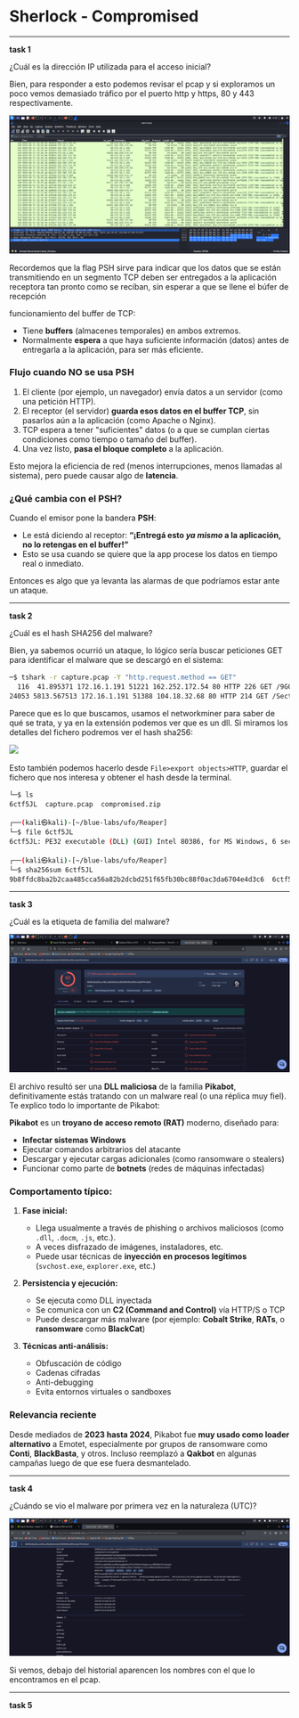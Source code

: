 
# **Sherlock - Compromised**

---
**task 1**

¿Cuál es la dirección IP utilizada para el acceso inicial?

Bien, para responder a esto podemos revisar el pcap y si exploramos un poco vemos demasiado tráfico por el puerto http y https, 80 y 443 respectivamente. 

![](../assets/images/sherlock-compromised/image1.png)

Recordemos que la flag PSH sirve para indicar que los datos que se están transmitiendo en un segmento TCP deben ser entregados a la aplicación receptora tan pronto como se reciban, sin esperar a que se llene el búfer de recepción

funcionamiento del buffer de TCP:  
- Tiene **buffers** (almacenes temporales) en ambos extremos.
- Normalmente **espera** a que haya suficiente información (datos) antes de entregarla a la aplicación, para ser más eficiente.

### **Flujo cuando **NO** se usa PSH**

1. El cliente (por ejemplo, un navegador) envía datos a un servidor (como una petición HTTP).
2. El receptor (el servidor) **guarda esos datos en el buffer TCP**, sin pasarlos aún a la aplicación (como Apache o Nginx).
3. TCP espera a tener "suficientes" datos (o a que se cumplan ciertas condiciones como tiempo o tamaño del buffer).
4. Una vez listo, **pasa el bloque completo** a la aplicación.

Esto mejora la eficiencia de red (menos interrupciones, menos llamadas al sistema), pero puede causar algo de **latencia**.

### ¿Qué cambia con el **PSH**?

Cuando el emisor pone la bandera **PSH**:
- Le está diciendo al receptor: **“¡Entregá esto *ya mismo* a la aplicación, no lo retengas en el buffer!”**
- Esto se usa cuando se quiere que la app procese los datos en tiempo real o inmediato.

Entonces es algo que ya levanta las alarmas de que podríamos estar ante un ataque. 

---
**task 2**

¿Cuál es el hash SHA256 del malware?

Bien, ya sabemos ocurrió un ataque, lo lógico sería buscar peticiones GET para identificar el malware que se descargó en el sistema: 
```bash 
─$ tshark -r capture.pcap -Y "http.request.method == GET"
  116  41.895371 172.16.1.191 51221 162.252.172.54 80 HTTP 226 GET /9GQ5A8/6ctf5JL HTTP/1.1 
24053 5813.567513 172.16.1.191 51388 104.18.32.68 80 HTTP 214 GET /SectigoRSADomainValidationSecureServerCA.crt HTTP/1.1
``` 

Parece que es lo que buscamos, usamos el networkminer para saber de qué se trata, y ya en la extensión podemos ver que es un dll. 
Si miramos los detalles del fichero podremos ver el hash sha256: 

![](/assets/images/sherlock-compromised/image2.png)

Esto también podemos hacerlo desde `File>export objects>HTTP`, guardar el fichero que nos interesa y obtener el hash desde la terminal. 

```bash 
└─$ ls 
6ctf5JL  capture.pcap  compromised.zip
                                                                                                                                                                                            
┌──(kali㉿kali)-[~/blue-labs/ufo/Reaper]
└─$ file 6ctf5JL 
6ctf5JL: PE32 executable (DLL) (GUI) Intel 80386, for MS Windows, 6 sections
                                                                                                                                                                                            
┌──(kali㉿kali)-[~/blue-labs/ufo/Reaper]
└─$ sha256sum 6ctf5JL
9b8ffdc8ba2b2caa485cca56a82b2dcbd251f65fb30bc88f0ac3da6704e4d3c6  6ctf5JL
``` 

---
**task 3**

¿Cuál es la etiqueta de familia del malware? 

![](../assets/images/sherlock-compromised/image3.png)

El archivo resultó ser una **DLL maliciosa** de la familia **Pikabot**, definitivamente estás tratando con un malware real (o una réplica muy fiel). Te explico todo lo importante de Pikabot:

**Pikabot** es un **troyano de acceso remoto (RAT)** moderno, diseñado para:

- **Infectar sistemas Windows**
- Ejecutar comandos arbitrarios del atacante
- Descargar y ejecutar cargas adicionales (como ransomware o stealers)
- Funcionar como parte de **botnets** (redes de máquinas infectadas)

### Comportamento típico:

1. **Fase inicial:**
   - Llega usualmente a través de phishing o archivos maliciosos (como `.dll`, `.docm`, `.js`, etc.).
   - A veces disfrazado de imágenes, instaladores, etc.
   - Puede usar técnicas de **inyección en procesos legítimos** (`svchost.exe`, `explorer.exe`, etc.)

2. **Persistencia y ejecución:**
   - Se ejecuta como DLL inyectada
   - Se comunica con un **C2 (Command and Control)** vía HTTP/S o TCP
   - Puede descargar más malware (por ejemplo: **Cobalt Strike**, **RATs**, o **ransomware** como **BlackCat**)

3. **Técnicas anti-análisis:**
   - Obfuscación de código
   - Cadenas cifradas
   - Anti-debugging
   - Evita entornos virtuales o sandboxes


### Relevancia reciente

Desde mediados de **2023 hasta 2024**, Pikabot fue **muy usado como loader alternativo** a Emotet, especialmente por grupos de ransomware como **Conti**, **BlackBasta**, y otros.
Incluso reemplazó a **Qakbot** en algunas campañas luego de que ese fuera desmantelado.

---
**task 4** 

¿Cuándo se vio el malware por primera vez en la naturaleza (UTC)?

![](../assets/images/sherlock-compromised/image4.png)

Si vemos, debajo del historial aparencen los nombres con el que lo encontramos en el pcap. 

---
**task 5**


